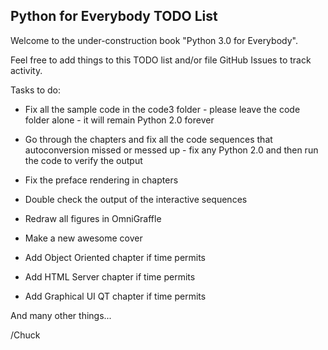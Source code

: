 Python for Everybody TODO List
------------------------------

Welcome to the under-construction book "Python 3.0 for Everybody".

Feel free to add things to this TODO list and/or file GitHub
Issues to track activity.

Tasks to do:

* Fix all the sample code in the code3 folder - please leave the 
code folder alone - it will remain Python 2.0 forever

* Go through the chapters and fix all the code sequences 
that autoconversion missed or messed up - fix any Python 2.0 
and then run the code to verify the output

* Fix the preface rendering in chapters

* Double check the output of the interactive sequences

* Redraw all figures in OmniGraffle

* Make a new awesome cover

* Add Object Oriented chapter if time permits

* Add HTML Server chapter if time permits

* Add Graphical UI QT chapter if time permits


And many other things...

/Chuck

